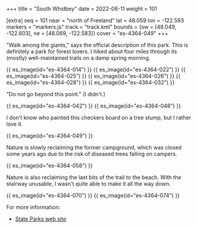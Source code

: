 +++
title = "South Whidbey"
date = 2022-06-11
weight = 101

[extra]
seq = 101
near = "north of Freeland"
lat = 48.059
lon = -122.593
markers = "markers.js"
track = "track.kml"
bounds = {sw = [48.049, -122.603], ne = [48.069, -122.583]}
cover = "es-4364-049"
+++

"Walk among the giants," says the official description of this park. This is definitely a park for forest lovers. I hiked about four miles through its (mostly) well-maintained trails on a damp spring morning.

<!-- more -->

{{ es_image(id="es-4364-014") }}
{{ es_image(id="es-4364-022") }}
{{ es_image(id="es-4364-025") }}
{{ es_image(id="es-4364-026") }}
{{ es_image(id="es-4364-028") }}
{{ es_image(id="es-4364-032") }}

"Do not go beyond this point." (I didn't.)

{{ es_image(id="es-4364-042") }}
{{ es_image(id="es-4364-048") }}

I don't know who painted this checkers board on a tree stump, but I rather love it.

{{ es_image(id="es-4364-049") }}

Nature is slowly reclaiming the former campground, which was closed some years ago due to the risk of diseased trees falling on campers.

{{ es_image(id="es-4364-058") }}

Nature is also reclaiming the last bits of the trail to the beach. With the stairway unusable, I wasn't quite able to make it all the way down.

{{ es_image(id="es-4364-070") }}
{{ es_image(id="es-4364-074") }}

For more information:

* [State Parks web site](https://www.parks.wa.gov/585/South-Whidbey)
